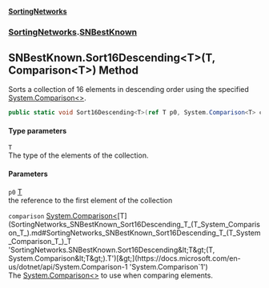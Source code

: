 #### [SortingNetworks](index.md 'index')
### [SortingNetworks](SortingNetworks.md 'SortingNetworks').[SNBestKnown](SortingNetworks_SNBestKnown.md 'SortingNetworks.SNBestKnown')
## SNBestKnown.Sort16Descending&lt;T&gt;(T, Comparison&lt;T&gt;) Method
Sorts a collection of 16 elements in descending order using the specified [System.Comparison&lt;&gt;](https://docs.microsoft.com/en-us/dotnet/api/System.Comparison-1 'System.Comparison`1').  
```csharp
public static void Sort16Descending<T>(ref T p0, System.Comparison<T> comparison);
```
#### Type parameters
<a name='SortingNetworks_SNBestKnown_Sort16Descending_T_(T_System_Comparison_T_)_T'></a>
`T`  
The type of the elements of the collection.
  
#### Parameters
<a name='SortingNetworks_SNBestKnown_Sort16Descending_T_(T_System_Comparison_T_)_p0'></a>
`p0` [T](SortingNetworks_SNBestKnown_Sort16Descending_T_(T_System_Comparison_T_).md#SortingNetworks_SNBestKnown_Sort16Descending_T_(T_System_Comparison_T_)_T 'SortingNetworks.SNBestKnown.Sort16Descending&lt;T&gt;(T, System.Comparison&lt;T&gt;).T')  
the reference to the first element of the collection
  
<a name='SortingNetworks_SNBestKnown_Sort16Descending_T_(T_System_Comparison_T_)_comparison'></a>
`comparison` [System.Comparison&lt;](https://docs.microsoft.com/en-us/dotnet/api/System.Comparison-1 'System.Comparison`1')[T](SortingNetworks_SNBestKnown_Sort16Descending_T_(T_System_Comparison_T_).md#SortingNetworks_SNBestKnown_Sort16Descending_T_(T_System_Comparison_T_)_T 'SortingNetworks.SNBestKnown.Sort16Descending&lt;T&gt;(T, System.Comparison&lt;T&gt;).T')[&gt;](https://docs.microsoft.com/en-us/dotnet/api/System.Comparison-1 'System.Comparison`1')  
The [System.Comparison&lt;&gt;](https://docs.microsoft.com/en-us/dotnet/api/System.Comparison-1 'System.Comparison`1') to use when comparing elements.
  
